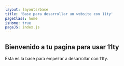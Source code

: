 ```yaml
---
layout: layouts/base
title: 'Base para desarrollar un website con 11ty'
pageClass: home
isHome: true
pageJS: index.js
---
```


## Bienvenido a tu pagina para usar 11ty
Esta es la base para empezar a desarrollar con 11ty.
